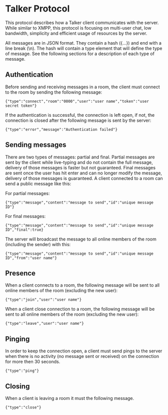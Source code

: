 # Talker Protocol
This protocol describes how a Talker client communicates with the server. While similar to XMPP, this protocol is focusing on multi-user chat, low bandwidth, simplicity and efficient usage of resources by the server.

All messages are in JSON format. They contain a hash ({...}) and end with a line break (\n). The hash will contain a type element that will define the type of message. See the following sections for a description of each type of message.

## Authentication
Before sending and receiving messages in a room, the client must connect to the room by sending the following message:

    {"type":"connect","room":"0000","user":"user name","token":"user secret token"}

If the authentication is successful, the connection is left open, if not, the connection is closed after the following message is sent by the server:

    {"type":"error","message":"Authentication failed"}

## Sending messages
There are two types of messages: partial and final. Partial messages are sent by the client while live-typing and do not contain the full message, delivery of those messages is faster but not guaranteed. Final messages are sent once the user has hit enter and can no longer modify the message, delivery of those messages is guaranteed.
A client connected to a room can send a public message like this:

For partial messages:

    {"type":"message","content":"message to send","id":"unique message ID"}

For final messages:

    {"type":"message","content":"message to send","id":"unique message ID","final":true}

The server will broadcast the message to all online members of the room (including the sender) with this:

    {"type":"message","content":"message to send","id":"unique message ID","from":"user name"}

## Presence
When a client connects to a room, the following message will be sent to all online members of the room (excluding the new user):

    {"type":"join","user":"user name"}

When a client close connection to a room, the following message will be sent to all online members of the room (excluding the new user):

    {"type":"leave","user":"user name"}

## Pinging
In order to keep the connection open, a client must send pings to the server when there is no activity (no message sent or received) on the connection for more then 30 seconds.

    {"type":"ping"}

## Closing
When a client is leaving a room it must the following message.

    {"type":"close"}
